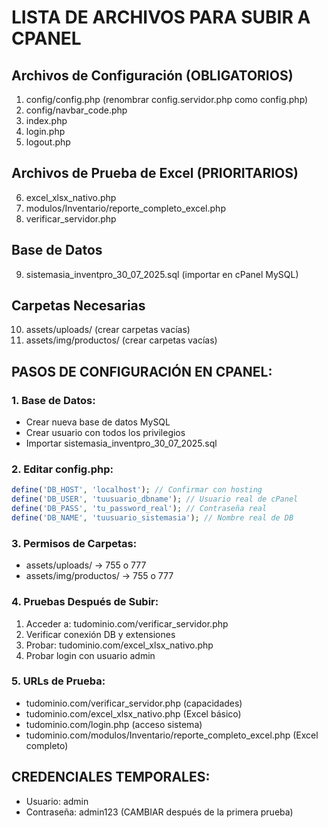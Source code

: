 # LISTA DE ARCHIVOS PARA SUBIR A CPANEL

## Archivos de Configuración (OBLIGATORIOS)
1. config/config.php (renombrar config.servidor.php como config.php)
2. config/navbar_code.php 
3. index.php
4. login.php
5. logout.php

## Archivos de Prueba de Excel (PRIORITARIOS)
6. excel_xlsx_nativo.php
7. modulos/Inventario/reporte_completo_excel.php
8. verificar_servidor.php

## Base de Datos
9. sistemasia_inventpro_30_07_2025.sql (importar en cPanel MySQL)

## Carpetas Necesarias
10. assets/uploads/ (crear carpetas vacías)
11. assets/img/productos/ (crear carpetas vacías)

## PASOS DE CONFIGURACIÓN EN CPANEL:

### 1. Base de Datos:
- Crear nueva base de datos MySQL
- Crear usuario con todos los privilegios
- Importar sistemasia_inventpro_30_07_2025.sql

### 2. Editar config.php:
```php
define('DB_HOST', 'localhost'); // Confirmar con hosting
define('DB_USER', 'tuusuario_dbname'); // Usuario real de cPanel
define('DB_PASS', 'tu_password_real'); // Contraseña real
define('DB_NAME', 'tuusuario_sistemasia'); // Nombre real de DB
```

### 3. Permisos de Carpetas:
- assets/uploads/ → 755 o 777
- assets/img/productos/ → 755 o 777

### 4. Pruebas Después de Subir:
1. Acceder a: tudominio.com/verificar_servidor.php
2. Verificar conexión DB y extensiones
3. Probar: tudominio.com/excel_xlsx_nativo.php
4. Probar login con usuario admin

### 5. URLs de Prueba:
- tudominio.com/verificar_servidor.php (capacidades)
- tudominio.com/excel_xlsx_nativo.php (Excel básico)
- tudominio.com/login.php (acceso sistema)
- tudominio.com/modulos/Inventario/reporte_completo_excel.php (Excel completo)

## CREDENCIALES TEMPORALES:
- Usuario: admin
- Contraseña: admin123
(CAMBIAR después de la primera prueba)
